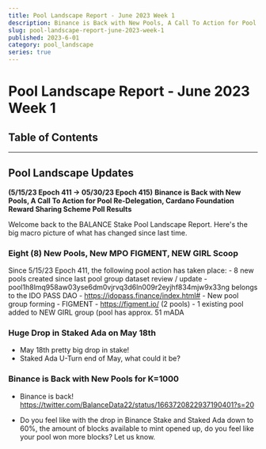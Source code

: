 ```yaml
---
title: Pool Landscape Report - June 2023 Week 1
description: Binance is Back with New Pools, A Call To Action for Pool Re-Delegation, Cardano Foundation Reward Sharing Scheme Poll Results
slug: pool-landscape-report-june-2023-week-1
published: 2023-6-01
category: pool_landscape
series: true
---
```


# Pool Landscape Report - June 2023 Week 1

## Table of Contents

---

## Pool Landscape Updates

**(5/15/23 Epoch 411 -> 05/30/23 Epoch 415)**
**Binance is Back with New Pools, A Call To Action for Pool Re-Delegation, Cardano Foundation Reward Sharing Scheme Poll Results**

Welcome back to the BALANCE Stake Pool Landscape Report. Here's the big macro picture of what has changed since last time.

### Eight (8) New Pools, New MPO FIGMENT, NEW GIRL Scoop

Since 5/15/23 Epoch 411, the following pool action has taken place:
    - 8 new pools created since last pool group dataset review / update
    - pool1h8lmq958aw03yse6dm0vjrvq3d6ln009r2eyjhf834mjw9x33ng belongs to the IDO PASS DAO - https://idopass.finance/index.html#
    - New pool group forming - FIGMENT - https://figment.io/ (2 pools)
    - 1 existing pool added to NEW GIRL group (pool has approx. 51 mADA

### Huge Drop in Staked Ada on May 18th
- May 18th pretty big drop in stake!
- Staked Ada U-Turn end of May, what could it be?

### Binance is Back with New Pools for K=1000
- Binance is back!
https://twitter.com/BalanceData22/status/1663720822937190401?s=20 

- Do you feel like with the drop in Binance Stake and Staked Ada down to 60%, the amount of blocks available to mint opened up, do you feel like your pool won more blocks? Let us know.

